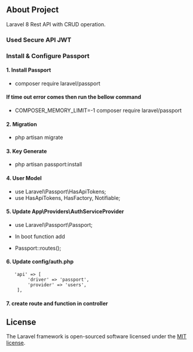 ## About Project

Laravel 8 Rest API with CRUD operation.

### Used Secure API JWT

### Install & Configure Passport

#### 1. Install Passport

-   composer require laravel/passport

#### If time out error comes then run the bellow command

-   COMPOSER_MEMORY_LIMIT=-1 composer require laravel/passport

#### 2. Migration

-   php artisan migrate

#### 3. Key Generate

-   php artisan passport:install

#### 4. User Model

-   use Laravel\Passport\HasApiTokens;
-   use HasApiTokens, HasFactory, Notifiable;

#### 5. Update App\Providers\AuthServiceProvider

-   use Laravel\Passport\Passport;

-   In boot function add
-   Passport::routes();

#### 6. Update config/auth.php

       'api' => [
            'driver' => 'passport',
            'provider' => 'users',
        ],

#### 7. create route and function in controller

## License

The Laravel framework is open-sourced software licensed under the [MIT license](https://opensource.org/licenses/MIT).
